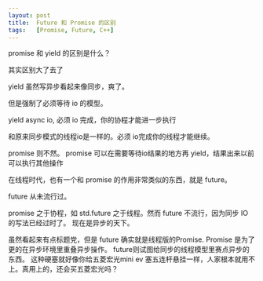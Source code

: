 ```yaml
---
layout: post
title:  Future 和 Promise 的区别
tags:   [Promise, Future, C++]
---
```


promise 和 yield 的区别是什么？

其实区别大了去了

yield 虽然写异步看起来像同步，爽了。

但是强制了必须等待 io 的模型。

yield async io, 必须 io 完成，你的协程才能进一步执行

和原来同步模式的线程io是一样的。必须 io完成你的线程才能继续。

promise 则不然。 promise 可以在需要等待io结果的地方再 yield，结果出来以前可以执行其他操作

在线程时代，也有一个和 promise 的作用非常类似的东西，就是 future。

future 从未流行过。

promise 之于协程，如 std.future 之于线程。然而 future 不流行，因为同步 IO 的写法已经过时了。
现在是异步的天下。

虽然看起来有点标题党，但是 future 确实就是线程版的Promise. Promise 是为了更的在异步环境里重叠异步操作。
future则试图给同步的线程模型里赛点异步的东西。
这种硬塞就好像你给五菱宏光mini ev 塞五连杆悬挂一样，人家根本就用不上。真用上的，还会买五菱宏光吗？
